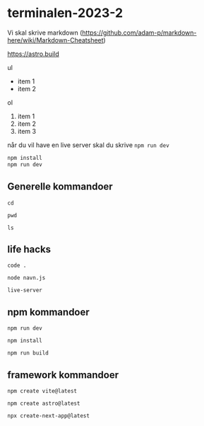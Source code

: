 # terminalen-2023-2
Vi skal skrive markdown (https://github.com/adam-p/markdown-here/wiki/Markdown-Cheatsheet)

https://astro.build 

ul
- item 1
- item 2

ol
1. item 1
2. item 2
2. item 3

når du vil have en live server skal du skrive `npm run dev` 

```bash
npm install
npm run dev
```

## Generelle kommandoer
`cd`

`pwd`

`ls`

## life hacks
`code .` 

`node navn.js`

`live-server`

## npm kommandoer

`npm run dev`

`npm install`

`npm run build`

## framework kommandoer
`npm create vite@latest`

`npm create astro@latest`

`npx create-next-app@latest`






